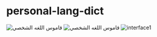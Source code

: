 # personal-lang-dict
![قاموس اللغه الشخصي](https://user-images.githubusercontent.com/46943991/146638954-f2444a3d-bf58-4e4e-9e02-626f38d806d5.png)
![قاموس اللغه الشخصي](https://user-images.githubusercontent.com/46943991/146655690-73ef1c6f-eded-46cd-b2db-38314cf26a72.png)
![interface1](https://user-images.githubusercontent.com/46943991/146658927-cf761ea0-4d54-4d72-b7a2-37546515571e.jpg)

